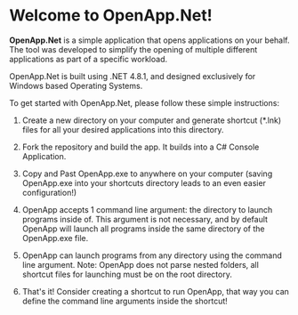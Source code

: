 # Welcome to OpenApp.Net!

**OpenApp.Net** is a simple application that opens applications on your behalf. The tool was developed to simplify the opening of multiple different applications as part of a specific workload.

OpenApp.Net is built using .NET 4.8.1, and designed exclusively for Windows based Operating Systems.

To get started with OpenApp.Net, please follow these simple instructions:
1. Create a new directory on your computer and generate shortcut (\*.lnk) files for all your desired applications into this directory.

1. Fork the repository and build the app. It builds into a C# Console Application.

1. Copy and Past OpenApp.exe to anywhere on your computer (saving OpenApp.exe into your shortcuts directory leads to an even easier configuration!)

1. OpenApp accepts 1 command line argument: the directory to launch programs inside of. This argument is not necessary, and by default OpenApp will launch all programs inside the same directory of the OpenApp.exe file.

1. OpenApp can launch programs from any directory using the command line argument. Note: OpenApp does not parse nested folders, all shortcut files for launching must be on the root directory.

1. That's it! Consider creating a shortcut to run OpenApp, that way you can define the command line arguments inside the shortcut!

